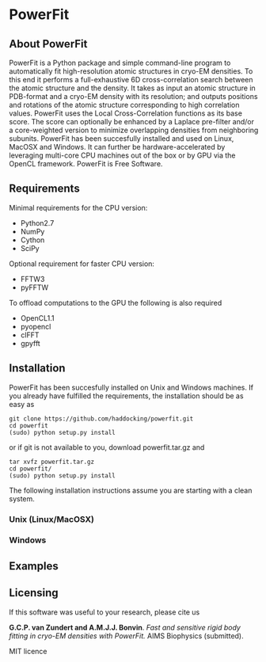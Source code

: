 # PowerFit

## About PowerFit
PowerFit is a Python package and simple command-line program to automatically fit high-resolution atomic structures in cryo-EM densities.
To this end it performs a full-exhaustive 6D cross-correlation search between the atomic structure and the density.
It takes as input an atomic structure in PDB-format and a cryo-EM density with its resolution;
and outputs positions and rotations of the atomic structure corresponding to high correlation values.
PowerFit uses the Local Cross-Correlation functions as its base score. 
The score can optionally be enhanced by a Laplace pre-filter and/or a core-weighted version to minimize overlapping densities from neighboring subunits.
PowerFit has been succesfully installed and used on Linux, MacOSX and Windows. 
It can further be hardware-accelerated by leveraging multi-core CPU machines out of the box or by GPU via the OpenCL framework.
PowerFit is Free Software.

## Requirements

Minimal requirements for the CPU version:

* Python2.7
* NumPy
* Cython
* SciPy

Optional requirement for faster CPU version:

* FFTW3
* pyFFTW

To offload computations to the GPU the following is also required

* OpenCL1.1
* pyopencl
* clFFT
* gpyfft

## Installation

PowerFit has been succesfully installed on Unix and Windows machines.
If you already have fulfilled the requirements, the installation should be as easy as

    git clone https://github.com/haddocking/powerfit.git
    cd powerfit
    (sudo) python setup.py install

or if git is not available to you, download powerfit.tar.gz and

    tar xvfz powerfit.tar.gz
    cd powerfit/
    (sudo) python setup.py install

The following installation instructions assume you are starting with a clean system.

### Unix (Linux/MacOSX)



### Windows



## Examples

## Licensing

If this software was useful to your research, please cite us

**G.C.P. van Zundert and A.M.J.J. Bonvin**. *Fast and sensitive rigid body fitting in cryo-EM densities with PowerFit.* AIMS Biophysics (submitted).

MIT licence

